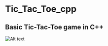 # Tic_Tac_Toe_cpp

## **Basic Tic-Tac-Toe game in C++**

![Alt text](/relative/path/to/SS1.jpg?raw=true "Optional Title")
